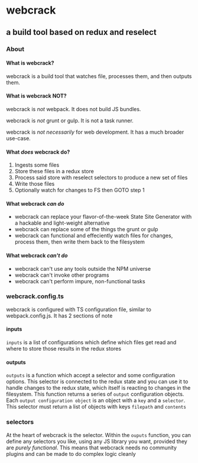 # webcrack
## a build tool based on redux and reselect

### About
#### What is webcrack?

webcrack is a build tool that watches file, processes them, and then outputs them.

#### What is webcrack NOT?

webcrack is _not_ webpack. It does not build JS bundles.

webcrack is _not_ grunt or gulp. It is not a task runner.

webcrack is _not necessarily_ for web development. It has a much broader use-case.

#### What *does* webcrack do?

1. Ingests some files
2. Store these files in a redux store
3. Process said store with reselect selectors to produce a new set of files
4. Write those files
5. Optionally watch for changes to FS then GOTO step 1

#### What webcrack *can do*

- webcrack can replace your flavor-of-the-week State Site Generator with a hackable and light-weight alternative
- webcrack can replace some of the things the grunt or gulp
- webcrack can functional and effeciently watch files for changes, process them, then write them back to the filesystem

#### What webcrack *can't do*

- webcrack can't use any tools outside the NPM universe
- webcrack can't invoke other programs
- webcrack can't perform impure, non-functional tasks

### webcrack.config.ts

webcrack is configured with TS configuration file, similar to webpack.config.js. It has 2 sections of note

#### inputs
`inputs` is a list of configurations which define which files get read and where to store those results in the redux stores

#### outputs
`outputs` is a function which accept a selector and some configuration options. This selector is connected to the redux state and you can use it to handle changes to the redux state, which itself is reacting to changes in the filesystem. This function returns a series of `output` configuration objects. Each `output configuration object` is an object with a `key` and a `selector`. This selector must return a list of objects with keys `filepath` and `contents`

### selectors
At the heart of webcrack is the selector. Within the `ouputs` function, you can define any selectors you like, using any JS library you want, provided they are _purely functional_. This means that webcrack needs no community plugins and can be made to do complex logic cleanly
